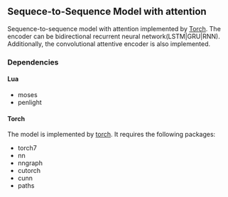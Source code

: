 ## Sequece-to-Sequence Model with attention

Sequence-to-sequence model with attention implemented by [Torch](http://torch.ch).
The encoder can be bidirectional recurrent neural network(LSTM|GRU|RNN). Additionally,
the convolutional attentive encoder is also implemented. 

### Dependencies

#### Lua
* moses
* penlight

#### Torch
The model is implemented by [torch](http://torch.ch). It requires the following packages:
* torch7
* nn
* nngraph
* cutorch
* cunn
* paths



